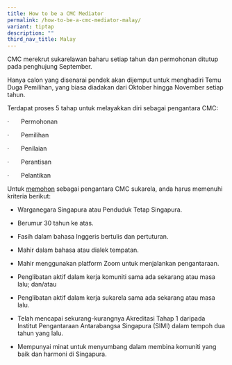 ```yaml
---
title: How to be a CMC Mediator
permalink: /how-to-be-a-cmc-mediator-malay/
variant: tiptap
description: ""
third_nav_title: Malay
---
```

<p>CMC merekrut sukarelawan baharu setiap tahun dan permohonan ditutup pada
penghujung September.</p>
<p>Hanya calon yang disenarai pendek akan dijemput untuk menghadiri Temu
Duga Pemilihan, yang biasa diadakan dari Oktober hingga November setiap
tahun.</p>
<p>Terdapat proses 5 tahap untuk melayakkan diri sebagai pengantara CMC:</p>
<p>·&nbsp;&nbsp;&nbsp;&nbsp;&nbsp;&nbsp; Permohonan</p>
<p>·&nbsp;&nbsp;&nbsp;&nbsp;&nbsp;&nbsp; Pemilihan</p>
<p>·&nbsp;&nbsp;&nbsp;&nbsp;&nbsp;&nbsp; Penilaian</p>
<p>·&nbsp;&nbsp;&nbsp;&nbsp;&nbsp;&nbsp; Perantisan</p>
<p>·&nbsp;&nbsp;&nbsp;&nbsp;&nbsp;&nbsp; Pelantikan</p>
<p>Untuk&nbsp;<a href="https://go.gov.sg/cmcvolunteermediatorapplicationform" rel="noopener noreferrer nofollow" target="_blank"><u>memohon</u></a>&nbsp;sebagai
pengantara CMC sukarela, anda harus memenuhi kriteria berikut:</p>
<ul data-tight="true" class="tight">
<li>
<p>Warganegara Singapura atau Penduduk Tetap Singapura.</p>
</li>
<li>
<p>Berumur 30 tahun ke atas.</p>
</li>
<li>
<p>Fasih dalam bahasa Inggeris bertulis dan pertuturan.</p>
</li>
<li>
<p>Mahir dalam bahasa atau dialek tempatan.</p>
</li>
<li>
<p>Mahir menggunakan platform Zoom untuk menjalankan pengantaraan.</p>
</li>
<li>
<p>Penglibatan aktif dalam kerja komuniti sama ada sekarang atau masa lalu;
dan/atau</p>
</li>
<li>
<p>Penglibatan aktif dalam kerja sukarela sama ada sekarang atau masa lalu.</p>
</li>
<li>
<p>Telah mencapai sekurang-kurangnya Akreditasi Tahap 1 daripada Institut
Pengantaraan Antarabangsa Singapura (SIMI) dalam tempoh dua tahun yang
lalu.</p>
</li>
<li>
<p>Mempunyai minat untuk menyumbang dalam membina komuniti yang baik dan
harmoni di Singapura.</p>
</li>
</ul>
<p></p>